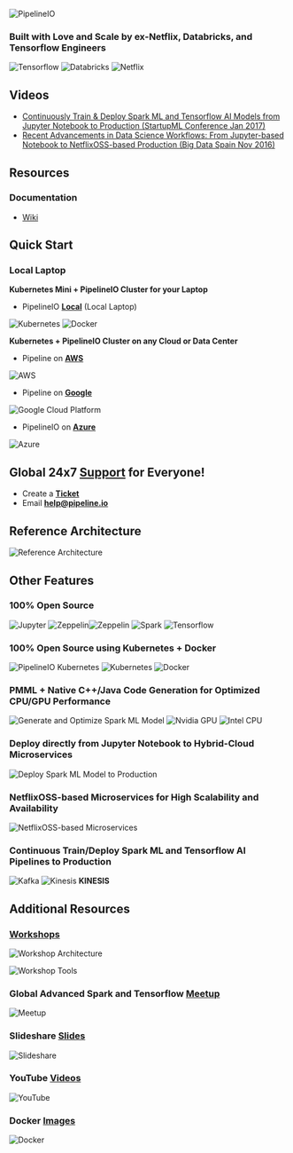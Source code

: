 ![PipelineIO](http://pipeline.io/images/pipeline-io-logo-shadow-210x186.png)

### Built with Love and Scale by ex-Netflix, Databricks, and Tensorflow Engineers
![Tensorflow](http://pipeline.io/images/tensorflow-logo-150x128.png)
![Databricks](http://pipeline.io/images/databricks-logo-350x69.png) 
![Netflix](http://pipeline.io/images/netflixoss-logo-white-295x55.png) 

## Videos
* [Continuously Train & Deploy Spark ML and Tensorflow AI Models from Jupyter Notebook to Production (StartupML Conference Jan 2017)](https://www.youtube.com/embed/swiPWUxBvSc)
* [Recent Advancements in Data Science Workflows: From Jupyter-based Notebook to NetflixOSS-based Production (Big Data Spain Nov 2016)](https://www.youtube.com/embed/QPI_RtIrO7g)

## Resources
### Documentation
* [Wiki](https://github.com/fluxcapacitor/pipeline/wiki)

## Quick Start
### Local Laptop
**Kubernetes Mini + PipelineIO Cluster for your Laptop**
* PipelineIO [**Local**](https://github.com/fluxcapacitor/pipeline/wiki/Setup-Pipeline-Mini) (Local Laptop)

![Kubernetes](http://pipeline.io/images/kubernetes-logo-200x171.png) ![Docker](http://pipeline.io/images/docker-logo-150x126.png)

**Kubernetes + PipelineIO Cluster on any Cloud or Data Center**
* Pipeline on [**AWS**](https://github.com/fluxcapacitor/pipeline/wiki/Setup-Pipeline-AWS)

![AWS](http://pipeline.io/images/aws-logo-185x73.png)

* Pipeline on [**Google**](https://github.com/fluxcapacitor/pipeline/wiki/Setup-Pipeline-Google)

![Google Cloud Platform](http://pipeline.io/images/gce-logo-190x90.png)

* PipelineIO on [**Azure**](Setup-Pipeline-Azure)

![Azure](http://pipeline.io/images/azure-logo-200x103.png)

## Global 24x7 [Support](http://pipelineio.zendesk.com) for Everyone!
* Create a [**Ticket**](http://pipelineio.zendesk.com)
* Email **help@pipeline.io**

## Reference Architecture
![Reference Architecture](http://advancedspark.com/img/architecture-overview-768x563.png)

## Other Features
### 100% Open Source
![Jupyter](http://pipeline.io/images/jupyter-logo-105x106.png) 
![Zeppelin](http://pipeline.io/images/zeppelin-logo-wide-48x50.png)![Zeppelin](http://pipeline.io/images/zeppelin-logo-wide-110x50.png) 
![Spark](http://pipeline.io/images/spark-logo-150x78.png) 
![Tensorflow](http://pipeline.io/images/tensorflow-logo-150x128.png)

### 100% Open Source using Kubernetes + Docker
![PipelineIO Kubernetes](https://s3.amazonaws.com/fluxcapacitor.com/img/weavescope-pipelineio.png)
![Kubernetes](http://pipeline.io/images/kubernetes-logo-200x171.png) 
![Docker](http://pipeline.io/images/docker-logo-150x126.png)

### PMML + Native C++/Java Code Generation for Optimized CPU/GPU Performance
![Generate and Optimize Spark ML Model](https://s3.amazonaws.com/fluxcapacitor.com/img/ml-model-generating-and-optimizing.png) 
![Nvidia GPU](http://pipeline.io/images/nvidia-cuda-338x181.png) ![Intel CPU](http://pipeline.io/images/intel-logo-250x165.png)

### Deploy directly from Jupyter Notebook to Hybrid-Cloud Microservices
![Deploy Spark ML Model to Production](https://s3.amazonaws.com/fluxcapacitor.com/img/deploy-ml-model-to-production.png)

### NetflixOSS-based Microservices for High Scalability and Availability
![NetflixOSS-based Microservices](http://pipeline.io/images/hystrix-example-600x306.png)

### Continuous Train/Deploy Spark ML and Tensorflow AI Pipelines to Production
![Kafka](http://pipeline.io/images/kafka-logo-wide-219x98.png) ![Kinesis](http://pipeline.io/images/kinesis-logo-110x110.png) **KINESIS**

## Additional Resources
### [Workshops](http://pipeline.io#upcoming-workshops)

![Workshop Architecture](http://pipeline.io/images/architecture-overview-645x473.png)

![Workshop Tools](http://pipeline.io/images/pancake-stack-645x363.png)

### Global Advanced Spark and Tensorflow [Meetup](http://www.meetup.com/Advanced-Spark-and-TensorFlow-Meetup/)

![Meetup](http://pipeline.io/images/meetup-442x300.png)

### Slideshare [Slides](http://www.slideshare.net/cfregly)

![Slideshare](http://advancedspark.com/img/slideshare.png)

### YouTube [Videos](https://www.youtube.com/playlist?list=PL7pBcJ870QHeNRBXdKirc4fdtbtbB5Xy-)

![YouTube](http://advancedspark.com/img/youtube-300x134.png)

### Docker [Images](https://hub.docker.com/u/fluxcapacitor)

![Docker](http://pipeline.io/images/docker-logo-150x126.png)
